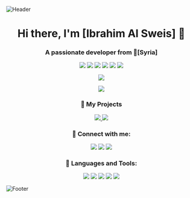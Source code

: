 ![Header](https://yourimageurl.com/header.png)

<h1 align="center">Hi there, I'm [Ibrahim Al Sweis] 👋</h1>
<h3 align="center">A passionate developer from [ٍSyria]</h3>

<p align="center">
  <img src="https://img.shields.io/badge/OS-Linux-blue?style=flat-square&logo=linux" />
  <img src="https://img.shields.io/badge/Editor-VSCode-blue?style=flat-square&logo=visual-studio-code" />
  <img src="https://img.shields.io/badge/Code-JavaScript-informational?style=flat-square&logo=javascript" />
  <img src="https://img.shields.io/badge/Code-Python-informational?style=flat-square&logo=python" />
  <img src="https://img.shields.io/badge/Code-HTML5-informational?style=flat-square&logo=html5" />
  <img src="https://img.shields.io/badge/Code-CSS3-informational?style=flat-square&logo=css3" />
</p>

<p align="center">
  <a href="https://github.com/yourusername">
    <img src="https://github-readme-stats.vercel.app/api?username=yourusername&show_icons=true&theme=radical" />
  </a>
</p>

<p align="center">
  <img src="https://github-readme-stats.vercel.app/api/top-langs/?username=yourusername&theme=radical&layout=compact" />
</p>

<h3 align="center">🚀 My Projects</h3>
<div align="center">
  <a href="https://github.com/yourusername/project1">
    <img src="https://github-readme-stats.vercel.app/api/pin/?username=yourusername&repo=project1&theme=radical" />
  </a>
  <a href="https://github.com/yourusername/project2">
    <img src="https://github-readme-stats.vercel.app/api/pin/?username=yourusername&repo=project2&theme=radical" />
  </a>
</div>

<h3 align="center">💬 Connect with me:</h3>
<p align="center">
  <a href="https://twitter.com/yourusername"><img src="https://img.shields.io/badge/Twitter-blue?style=for-the-badge&logo=twitter" /></a>
  <a href="https://linkedin.com/in/yourusername"><img src="https://img.shields.io/badge/LinkedIn-blue?style=for-the-badge&logo=linkedin" /></a>
  <a href="mailto:youremail@example.com"><img src="https://img.shields.io/badge/Email-blue?style=for-the-badge&logo=gmail" /></a>
</p>

<h3 align="center">🎨 Languages and Tools:</h3>
<p align="center">
  <img src="https://img.shields.io/badge/-JavaScript-yellow?style=flat-square&logo=javascript" />
  <img src="https://img.shields.io/badge/-Python-blue?style=flat-square&logo=python" />
  <img src="https://img.shields.io/badge/-HTML5-orange?style=flat-square&logo=html5" />
  <img src="https://img.shields.io/badge/-CSS3-blue?style=flat-square&logo=css3" />
  <img src="https://img.shields.io/badge/-Git-red?style=flat-square&logo=git" />
</p>

![Footer](https://yourimageurl.com/footer.png)
